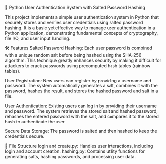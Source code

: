🔐 Python User Authentication System with Salted Password Hashing

This project implements a simple user authentication system in Python that securely stores and verifies user credentials using salted password hashing. It is a basic yet effective way to manage user authentication in a Python application, demonstrating fundamental concepts of cryptography, file I/O, and user input handling.

🛠 Features
Salted Password Hashing: Each user password is combined with a unique random salt before being hashed using the SHA-256 algorithm. This technique greatly enhances security by making it difficult for attackers to crack passwords using precomputed hash tables (rainbow tables).

User Registration: New users can register by providing a username and password. The system automatically generates a salt, combines it with the password, hashes the result, and stores the hashed password and salt in a file.

User Authentication: Existing users can log in by providing their username and password. The system retrieves the stored salt and hashed password, rehashes the entered password with the salt, and compares it to the stored hash to authenticate the user.

Secure Data Storage: The password is salted and then hashed to keep the credentials secure.


📂 File Structure
login and create.py: Handles user interactions, including login and account creation.
hashing.py: Contains utility functions for generating salts, hashing passwords, and processing user data.
